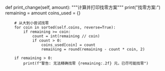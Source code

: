   def print_change(self, amount):
        """计算并打印找零方案"""
        print("找零方案:")
        remaining = amount
        coins_used = {}
        
        # 从大到小尝试找零
        for coin in sorted(self.coins, reverse=True):
            if remaining >= coin:
                count = int(remaining // coin)
                if count > 0:
                    coins_used[coin] = count
                    remaining = round(remaining - count * coin, 2)
        
        if remaining > 0:
            print(f"警告: 无法精确找零 {remaining:.2f} 元，已尽可能找零")
        
